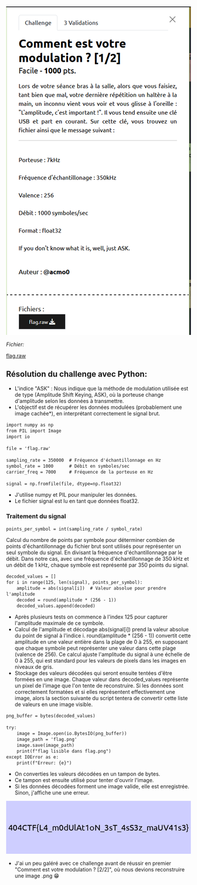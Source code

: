 ![1-2M](https://github.com/ReZ3R0/404CTF-2024/blob/main/Images/1-2_M.png?raw=true)

*Fichier:*

[flag.raw](https://github.com/ReZ3R0/404CTF-2024/blob/main/Files/flag.raw)

## Résolution du challenge avec Python:

- L'indice "ASK" : Nous indique que la méthode de modulation utilisée est de type (Amplitude Shift Keying, ASK), où la porteuse change d'amplitude selon les données à transmettre.
- L'objectif est de récupérer les données modulées (probablement une image cachée*), en interprétant correctement le signal brut.



```python3
import numpy as np
from PIL import Image
import io

file = 'flag.raw'

sampling_rate = 350000  # Fréquence d'échantillonnage en Hz
symbol_rate = 1000      # Débit en symboles/sec
carrier_freq = 7000     # Fréquence de la porteuse en Hz

signal = np.fromfile(file, dtype=np.float32)
```
  - J'utilise numpy et PIL pour manipuler les données.
  - Le fichier signal est lu en tant que données float32.


### Traitement du signal

```python3
points_per_symbol = int(sampling_rate / symbol_rate)
```
Calcul du nombre de points par symbole pour déterminer combien de points d'échantillonnage du fichier brut sont utilisés pour représenter un seul symbole du signal.
En divisant la fréquence d'échantillonnage par le débit. Dans notre cas, avec une fréquence d'échantillonnage de 350 kHz et un débit de 1 kHz, chaque symbole est représenté par 350 points du signal.


```python3
decoded_values = []
for i in range(125, len(signal), points_per_symbol):
    amplitude = abs(signal[i])  # Valeur absolue pour prendre l'amplitude
    decoded = round(amplitude * (256 - 1))
    decoded_values.append(decoded)
```
- Après plusieurs tests on commence à l'index 125 pour capturer l'amplitude maximale de ce symbole.
- Calcul de l'amplitude et décodage abs(signal[i]) prend la valeur absolue du point de signal à l'indice i.
  round(amplitude * (256 - 1)) convertit cette amplitude en une valeur entière dans la plage de 0 à 255, en supposant que chaque symbole peut représenter une valeur dans cette plage (valence de 256).
  Ce calcul ajuste l'amplitude du signal à une échelle de 0 à 255, qui est standard pour les valeurs de pixels dans les images en niveaux de gris.
- Stockage des valeurs décodées qui seront ensuite tentées d'être formées en une image. Chaque valeur dans decoded_values représente un pixel de l'image que l'on tente de reconstruire.
  Si les données sont correctement formatées et si elles représentent effectivement une image, alors la section suivante du script tentera de convertir cette liste de valeurs en une image visible.

```python3
png_buffer = bytes(decoded_values)

try:
    image = Image.open(io.BytesIO(png_buffer))
    image_path = 'flag.png'
    image.save(image_path)
    print(f"flag lisible dans flag.png")
except IOError as e:
    print(f"Erreur: {e}")
```
- On converties les valeurs décodées en un tampon de bytes.
- Ce tampon est ensuite utilisé pour tenter d'ouvrir l'image.
- Si les données décodées forment une image valide, elle est enregistrée. Sinon, j'affiche une une erreur.

![flag](https://github.com/ReZ3R0/404CTF-2024/blob/main/Images/Flag_1-2_M.png?raw=true)


* J'ai un peu galéré avec ce challenge avant de réussir en premier "Comment est votre modulation ? [2/2]", où nous devions reconstruire une image .png :grin:

